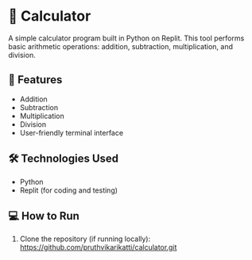 # 🧮 Calculator

A simple calculator program built in Python on Replit. This tool performs basic arithmetic operations: addition, subtraction, multiplication, and division.

## 🚀 Features

- Addition
- Subtraction
- Multiplication
- Division
- User-friendly terminal interface

## 🛠️ Technologies Used

- Python
- Replit (for coding and testing)

## 💻 How to Run

1. Clone the repository (if running locally):
https://github.com/pruthvikarikatti/calculator.git
